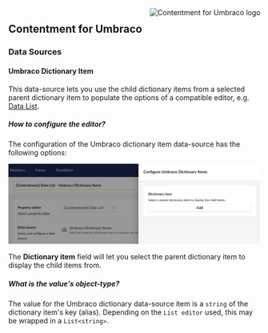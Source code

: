 <img src="../assets/img/logo.png" alt="Contentment for Umbraco logo" title="A state of Umbraco happiness." height="130" align="right">

## Contentment for Umbraco

### Data Sources

#### Umbraco Dictionary Item

This data-source lets you use the child dictionary items from a selected parent dictionary item to populate the options of a compatible editor, e.g. [Data List](../editors/data-list.md).


##### How to configure the editor?

The configuration of the Umbraco dictionary item data-source has the following options:

![Configuration Editor for Umbraco dictionary item](data-source--umbraco-dictionary--configuration-editor-01.png)

The **Dictionary item** field will let you select the parent dictionary item to display the child items from.


##### What is the value's object-type?

The value for the Umbraco dictionary data-source item is a `string` of the dictionary item's key (alias).
Depending on the `List editor` used, this may be wrapped in a `List<string>`.

